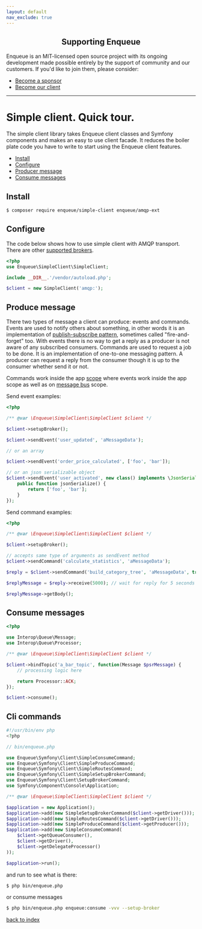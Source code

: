 ```yaml
---
layout: default
nav_exclude: true
---
```

<h2 align="center">Supporting Enqueue</h2>

Enqueue is an MIT-licensed open source project with its ongoing development made possible entirely by the support of community and our customers. If you'd like to join them, please consider:

- [Become a sponsor](https://www.patreon.com/makasim)
- [Become our client](http://forma-pro.com/)

---

# Simple client. Quick tour.

The simple client library takes Enqueue client classes and Symfony components and makes an easy to use client facade.
It reduces the boiler plate code you have to write to start using the Enqueue client features.

* [Install](#install)
* [Configure](#configure)
* [Producer message](#produce-message)
* [Consume messages](#consume-messages)

## Install

```bash
$ composer require enqueue/simple-client enqueue/amqp-ext
```

## Configure

The code below shows how to use simple client with AMQP transport. There are other [supported brokers](supported_brokers.md).

```php
<?php
use Enqueue\SimpleClient\SimpleClient;

include __DIR__.'/vendor/autoload.php';

$client = new SimpleClient('amqp:');
```

## Produce message

There two types of message a client can produce: events and commands.
Events are used to notify others about something, in other words it is an implementation of [publish-subscribe pattern](https://en.wikipedia.org/wiki/Publish%E2%80%93subscribe_pattern), sometimes called "fire-and-forget" too.
With events there is no way to get a reply as a producer is not aware of any subscribed consumers.
Commands are used to request a job to be done. It is an implementation of one-to-one messaging pattern.
A producer can request a reply from the consumer though it is up to the consumer whether send it or not.

Commands work inside the app [scope](message_examples.md#scope) where events work inside the app scope as well as on [message bus](message_bus.md) scope.

Send event examples:

```php
<?php

/** @var \Enqueue\SimpleClient\SimpleClient $client */

$client->setupBroker();

$client->sendEvent('user_updated', 'aMessageData');

// or an array

$client->sendEvent('order_price_calculated', ['foo', 'bar']);

// or an json serializable object
$client->sendEvent('user_activated', new class() implements \JsonSerializable {
    public function jsonSerialize() {
        return ['foo', 'bar'];
    }
});
```

Send command examples:

```php
<?php

/** @var \Enqueue\SimpleClient\SimpleClient $client */

$client->setupBroker();

// accepts same type of arguments as sendEvent method
$client->sendCommand('calculate_statistics', 'aMessageData');

$reply = $client->sendCommand('build_category_tree', 'aMessageData', true);

$replyMessage = $reply->receive(5000); // wait for reply for 5 seconds

$replyMessage->getBody();
```

## Consume messages

```php
<?php

use Interop\Queue\Message;
use Interop\Queue\Processor;

/** @var \Enqueue\SimpleClient\SimpleClient $client */

$client->bindTopic('a_bar_topic', function(Message $psrMessage) {
    // processing logic here

    return Processor::ACK;
});

$client->consume();
```

## Cli commands

```php
#!/usr/bin/env php
<?php

// bin/enqueue.php

use Enqueue\Symfony\Client\SimpleConsumeCommand;
use Enqueue\Symfony\Client\SimpleProduceCommand;
use Enqueue\Symfony\Client\SimpleRoutesCommand;
use Enqueue\Symfony\Client\SimpleSetupBrokerCommand;
use Enqueue\Symfony\Client\SetupBrokerCommand;
use Symfony\Component\Console\Application;

/** @var \Enqueue\SimpleClient\SimpleClient $client */

$application = new Application();
$application->add(new SimpleSetupBrokerCommand($client->getDriver()));
$application->add(new SimpleRoutesCommand($client->getDriver()));
$application->add(new SimpleProduceCommand($client->getProducer()));
$application->add(new SimpleConsumeCommand(
    $client->getQueueConsumer(),
    $client->getDriver(),
    $client->getDelegateProcessor()
));

$application->run();
```

and run to see what is there:

```bash
$ php bin/enqueue.php
```

or consume messages

```bash
$ php bin/enqueue.php enqueue:consume -vvv --setup-broker
```

[back to index](../index.md)
